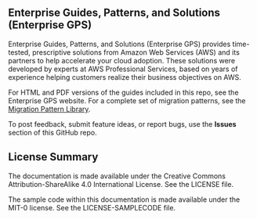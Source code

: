 ## Enterprise Guides, Patterns, and Solutions (Enterprise GPS)

Enterprise Guides, Patterns, and Solutions (Enterprise GPS) provides time-tested, prescriptive solutions from Amazon Web Services (AWS) and its partners to help accelerate your cloud adoption. These solutions were developed by experts at AWS Professional Services, based on years of experience helping customers realize their business objectives on AWS. 

For HTML and PDF versions of the guides included in this repo, see the Enterprise GPS website. For a complete set of migration patterns, see the [Migration Pattern Library](https://mpl-proserve.amazonaws.com/).

To post feedback, submit feature ideas, or report bugs, use the **Issues** section of this GitHub repo. 

## License Summary

The documentation is made available under the Creative Commons Attribution-ShareAlike 4.0 International License. See the LICENSE file.

The sample code within this documentation is made available under the MIT-0 license. See the LICENSE-SAMPLECODE file.
